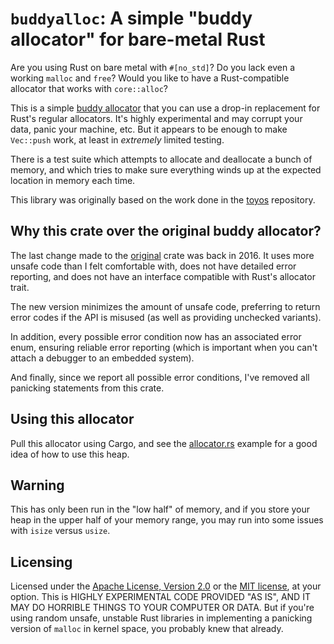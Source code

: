 # `buddyalloc`: A simple "buddy allocator" for bare-metal Rust

Are you using Rust on bare metal with `#[no_std]`?  Do you lack even a
working `malloc` and `free`?  Would you like to have a Rust-compatible
allocator that works with `core::alloc`?

This is a simple [buddy allocator][] that you can use a drop-in replacement
for Rust's regular allocators.  It's highly experimental and may corrupt
your data, panic your machine, etc.  But it appears to be enough to make
`Vec::push` work, at least in _extremely_ limited testing.

There is a test suite which attempts to allocate and deallocate a bunch of
memory, and which tries to make sure everything winds up at the expected
location in memory each time.

This library was originally based on the work done in the [toyos][]
repository.

[buddy allocator]: https://en.wikipedia.org/wiki/Buddy_memory_allocation
[toyos]: https://github.com/emk/toyos-rs

## Why this crate over the original buddy allocator?
The last change made to the [original][] crate was back in 2016. It uses
more unsafe code than I felt comfortable with, does not have detailed
error reporting, and does not have an interface compatible with Rust's
allocator trait.

The new version minimizes the amount of unsafe code, preferring to return
error codes if the API is misused (as well as providing unchecked variants).

In addition, every possible error condition now has an associated error
enum, ensuring reliable error reporting (which is important when you
can't attach a debugger to an embedded system).

And finally, since we report all possible error conditions, I've
removed all panicking statements from this crate.

[original]: https://github.com/emk/toyos-rs/tree/master/crates/alloc_buddy_simple

## Using this allocator
Pull this allocator using Cargo, and see the [allocator.rs][] example for a good idea of how to use this heap.

[allocator.rs]: examples/allocator.rs

## Warning

This has only been run in the "low half" of memory, and if you store your
heap in the upper half of your memory range, you may run into some issues
with `isize` versus `usize`.

## Licensing

Licensed under the [Apache License, Version 2.0][LICENSE-APACHE] or the
[MIT license][LICENSE-MIT], at your option.  This is HIGHLY EXPERIMENTAL
CODE PROVIDED "AS IS", AND IT MAY DO HORRIBLE THINGS TO YOUR COMPUTER OR
DATA.  But if you're using random unsafe, unstable Rust libraries in
implementing a panicking version of `malloc` in kernel space, you probably
knew that already.

[LICENSE-APACHE]: http://www.apache.org/licenses/LICENSE-2.0
[LICENSE-MIT]: http://opensource.org/licenses/MIT
